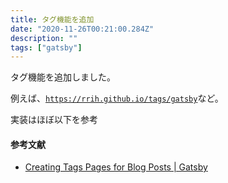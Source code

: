 ```yaml
---
title: タグ機能を追加
date: "2020-11-26T00:21:00.284Z"
description: ""
tags: ["gatsby"]
---
```


タグ機能を追加しました。

例えば、[`https://rrih.github.io/tags/gatsby`](/tags/gatsby)など。

実装はほぼ以下を参考

#### 参考文献
- [Creating Tags Pages for Blog Posts | Gatsby](https://www.gatsbyjs.com/docs/adding-tags-and-categories-to-blog-posts/)
